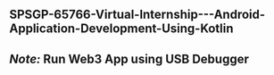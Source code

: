 ## SPSGP-65766-Virtual-Internship---Android-Application-Development-Using-Kotlin

## *Note:* Run Web3 App using USB Debugger
